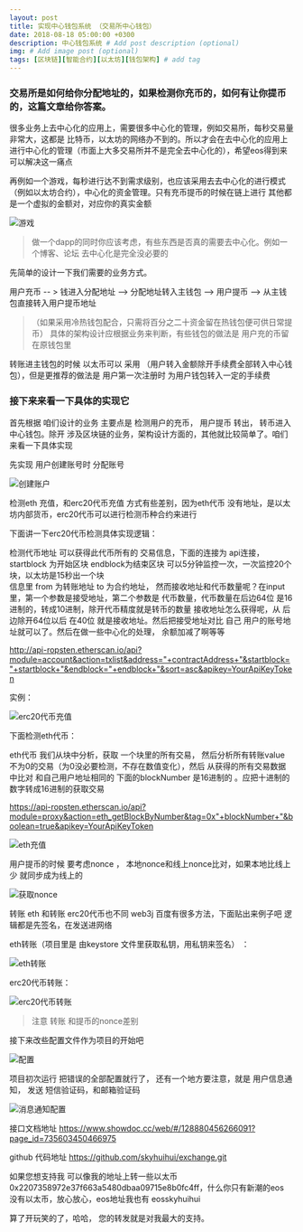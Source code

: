```yaml
---
layout: post
title: 实现中心钱包系统 （交易所中心钱包）
date: 2018-08-18 05:00:00 +0300
description: 中心钱包系统 # Add post description (optional)
img: # Add image post (optional)
tags: [区块链][智能合约][以太坊][钱包架构] # add tag
---
```

### 交易所是如何给你分配地址的，如果检测你充币的，如何有让你提币的，这篇文章给你答案。

很多业务上去中心化的应用上，需要很多中心化的管理，例如交易所，每秒交易量非常大，这都是 比特币，以太坊的网络办不到的。所以才会在去中心化的应用上 进行中心化的管理（市面上大多交易所并不是完全去中心化的），希望eos得到来可以解决这一痛点

再例如一个游戏，每秒进行达不到需求级别，也应该采用去去中心化的进行模式（例如以太坊合约），中心化的资金管理。只有充币提币的时候在链上进行 其他都是一个虚拟的金额对，对应你的真实金额

![游戏]({{site.baseurl}}/assets/img/2018-8-31-中心钱包系统/游戏.png)

> 做一个dapp的同时你应该考虑，有些东西是否真的需要去中心化。例如一个博客、论坛 去中心化是完全没必要的

先简单的设计一下我们需要的业务方式。

用户充币 -- >  钱进入分配地址 --> 分配地址转入主钱包 -->  用户提币 --> 从主钱包直接转入用户提币地址 

>（如果采用冷热钱包配合，只需将百分之二十资金留在热钱包便可供日常提币） 具体的架构设计应根据业务来判断，有些钱包的做法是 用户充的币留在原钱包里

转账进主钱包的时候 以太币可以 采用 （用户转入金额除开手续费全部转入中心钱包），但是更推荐的做法是 用户第一次注册时 为用户钱包转入一定的手续费


### 接下来来看一下具体的实现它

首先根据 咱们设计的业务 主要点是 检测用户的充币， 用户提币 转出， 转币进入 中心钱包。除开 涉及区块链的业务，架构设计方面的，其他就比较简单了。咱们来看一下具体实现

先实现 用户创建账号时  分配账号

![创建账户]({{site.baseurl}}/assets/img/2018-8-31-中心钱包系统/创建账户.png)

检测eth 充值，和erc20代币充值  方式有些差别，因为eth代币 没有地址，是以太坊内部货币，erc20代币可以进行检测币种合约来进行

下面讲一下erc20代币检测具体实现逻辑：

检测代币地址 可以获得此代币所有的 交易信息，下面的连接为 api连接，startblock 为开始区块  endblock为结束区块  可以5分钟监控一次，一次监控20个块，以太坊是15秒出一个块  
信息里 from 为转账地址 to 为合约地址， 然而接收地址和代币数量呢？在input里，第一个参数是接受地址，第二个参数是 代币数量，代币数量在后边64位  是16进制的，转成10进制，除开代币精度就是转币的数量
接收地址怎么获得呢，从 后边除开64位以后 在40位 就是接收地址。然后把接受地址对比 自己 用户的账号地址就可以了。然后在做一些中心化的处理， 余额加减了啊等等 

http://api-ropsten.etherscan.io/api?module=account&action=txlist&address="+contractAddress+"&startblock="+startblock+"&endblock="+endblock+"&sort=asc&apikey=YourApiKeyToken

实例：

![erc20代币充值]({{site.baseurl}}/assets/img/2018-8-31-中心钱包系统/erc20代币充值.png)

下面检测eth代币：

eth代币 我们从块中分析，获取 一个块里的所有交易， 然后分析所有转账value 不为0的交易（为0没必要检测，不存在数值变化），然后 从获得的所有交易数据中比对 和自己用户地址相同的  下面的blockNumber 
是16进制的 。应把十进制的数字转成16进制的获取交易

https://api-ropsten.etherscan.io/api?module=proxy&action=eth_getBlockByNumber&tag=0x"+blockNumber+"&boolean=true&apikey=YourApiKeyToken

![eth充值]({{site.baseurl}}/assets/img/2018-8-31-中心钱包系统/eth充值.png)

用户提币的时候 要考虑nonce   ， 本地nonce和线上nonce比对，如果本地比线上少 就同步成为线上的

![获取nonce]({{site.baseurl}}/assets/img/2018-8-31-中心钱包系统/获取nonce.png)

转账 eth 和转账 erc20代币也不同  web3j 百度有很多方法，下面贴出来例子吧 逻辑都是先签名，在发送进网络

eth转账（项目里是 由keystore 文件里获取私钥，用私钥来签名） ： 

![eth转账]({{site.baseurl}}/assets/img/2018-8-31-中心钱包系统/eth转账.png)

erc20代币转账：

![erc20代币转账]({{site.baseurl}}/assets/img/2018-8-31-中心钱包系统/erc20代币转账.png)

> 注意 转账 和提币的nonce差别

接下来改些配置文件作为项目的开始吧

![配置]({{site.baseurl}}/assets/img/2018-8-31-中心钱包系统/配置.png)

项目初次运行  把错误的全部配置就行了， 还有一个地方要注意，就是 用户信息通知， 发送 短信验证码，和邮箱验证码

![消息通知配置]({{site.baseurl}}/assets/img/2018-8-31-中心钱包系统/消息通知配置.png)


接口文档地址
https://www.showdoc.cc/web/#/128880456266091?page_id=735603450466975

github 代码地址
https://github.com/skyhuihui/exchange.git

如果您想支持我 可以像我的地址上转一些以太币 0x2207358972e37f663a5480dbaa09715e8b0fc4ff，什么你只有新潮的eos 没有以太币，放心放心，eos地址我也有 eosskyhuihui

算了开玩笑的了，哈哈， 您的转发就是对我最大的支持。